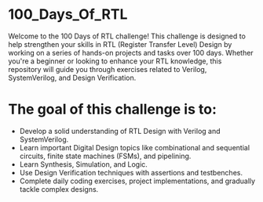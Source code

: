 # 100_Days_Of_RTL
Welcome to the 100 Days of RTL challenge! This challenge is designed to help strengthen your skills in RTL (Register Transfer Level) Design by working on a series of hands-on projects and tasks over 100 days. Whether you're a beginner or looking to enhance your RTL knowledge, this repository will guide you through exercises related to Verilog, SystemVerilog, and Design Verification.

# The goal of this challenge is to:

- Develop a solid understanding of RTL Design with Verilog and SystemVerilog.
- Learn important Digital Design topics like combinational and sequential circuits, finite state machines (FSMs), and pipelining.
- Learn Synthesis, Simulation, and Logic.
- Use Design Verification techniques with assertions and testbenches.
- Complete daily coding exercises, project implementations, and gradually tackle complex designs.

